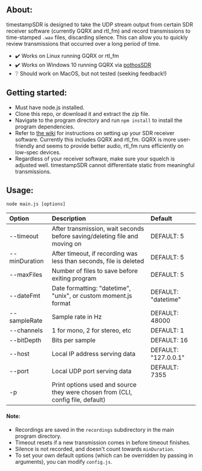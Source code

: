 ## About:

timestampSDR is designed to take the UDP stream output from certain SDR receiver software (currently GQRX and rtl_fm) and record transmissions to time-stamped `.wav` files, discarding silence. This can allow you to quickly review transmissions that occurred over a long period of time.

- :heavy_check_mark: Works on Linux running GQRX or rtl_fm
- :heavy_check_mark: Works on Windows 10 running GQRX via [pothosSDR](https://github.com/pothosware/PothosSDR/wiki/Tutorial)
- :grey_question: Should work on MacOS, but not tested (seeking feedback!)

## Getting started:

- Must have node.js installed.
- Clone this repo, or download it and extract the zip file.
- Navigate to the program directory and run `npm install` to install the program dependencies.
- Refer to [the wiki](https://github.com/qualitymanifest/timestampSDR/wiki) for instructions on setting up your SDR receiver software. Currently this includes GQRX and rtl_fm. GQRX is more user-friendly and seems to provide better audio, rtl_fm runs efficiently on low-spec devices.
- Regardless of your receiver software, make sure your squelch is adjusted well. timestampSDR cannot differentiate static from meaningful transmissions.

## Usage:


`node main.js [options]`

| Option | Description | Default |
| :-- | :-- | :-- |
--timeout     | After transmission, wait <timeout> seconds before saving/deleting file and moving on | DEFAULT: 5
--minDuration | After timeout, if recording was less than <minDuration> seconds, file is deleted     | DEFAULT: 5
--maxFiles    | Number of files to save before exiting program                                       | DEFAULT: 5
--dateFmt     | Date formatting: "datetime", "unix", or custom moment.js format                      | DEFAULT: "datetime"
--sampleRate  | Sample rate in Hz                                                                    | DEFAULT: 48000
--channels    | 1 for mono, 2 for stereo, etc                                                        | DEFAULT: 1
--bitDepth    | Bits per sample                                                                      | DEFAULT: 16
--host        | Local IP address serving data                                                        | DEFAULT: "127.0.0.1"
--port        | Local UDP port serving data                                                          | DEFAULT: 7355
-p            | Print options used and source they were chosen from (CLI, config file, default)      |

#### Note:

- Recordings are saved in the `recordings` subdirectory in the main program directory.
- Timeout resets if a new transmission comes in before timeout finishes.
- Silence is not recorded, and doesn't count towards `minDuration`.
- To set your own default options (which can be overridden by passing in arguments), you can modify `config.js`.
